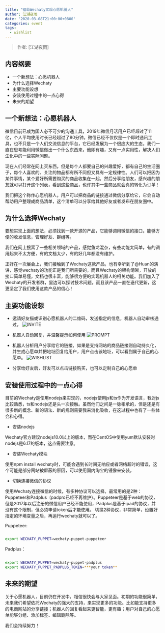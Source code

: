 ```yaml
---
title: "借助Wechaty实现心愿机器人"
author: 江湖夜雨
date: '2020-03-08T21:00:00+0800'
categories: event
tags:
  - wishlist
---
```


> 作者: [江湖夜雨]

## 内容纲要

* 一个新想法：心愿机器人
* 为什么选择Wechaty
* 主要功能设想
* 安装使用过程中的一点心得
* 未来的期望

<!--more-->

## 一个新想法：心愿机器人

微信目前已成为国人必不可少的沟通工具，2019年微信月活用户已经超过了11亿，个人平均使用时长已经超过了80分钟。微信已经不仅仅是一个即时通讯工具，也不只是一个人们交流信息的平台，它已经发展为一个很庞大的生态。我们一直在思考能利用微信做出一个什么东西来，他即有趣，又有一点实用性，解决人们生化中的一些实际问题。

现在人们经常在网上买东西，但是每个人都要自己的兴趣爱好，都有自己的生活圈子，每个人喜欢的、关注的物品都有所不同但又具有一定规律性。人们可以把因为某件事情，某个爱好所需要购买的商品收集在一起，然后分享给朋友，感兴趣的朋友就可以打开这个列表，看到这些商品，也许其中一些商品就会真的转化为订单！

我们把这个称作心愿机器人，用户可以把商品的链接通过微信分享给它，它会自动帮助用户整理成商品清单，这个清单可以分享给其他好友或者发布在朋友圈中。

## 为什么选择Wechaty

要想实现上面的想法，必须找到一款开源的产品，它能够调用微信的接口，能够方便的收发信息，管理好友、群组等。

我们在网上搜索了一些相关领域的产品，感觉鱼龙混杂，有些功能太简单，有的调用起来不太方便，有的文档太少，有的好几年都没有维护。

正好在一次展会上，我们接触到了Wechaty这款产品，也有幸听到了@Huan的演讲，感觉wechaty的功能正是我们所需要的，而且Wechaty的架构清晰，开放的接口简单易懂，文档也很丰富，能够很方便的实现机器人的相关功能。我们加入了Wechaty的开发者群，里边可以探讨技术问题，而且该产品一直在迭代更新，这更坚定了我们使用这款产品的信心！

## 主要功能设想

* 邀请好友描或识别心愿机器人的二维码，发送指定的信息，机器人自动审核通过。
![INVITE](/assets/2020/2020-03-wishlist-invite.jpg)

* 机器人自动回复，并温馨提示如何使用
![PROMPT](/assets/2020/2020-03-wishlist-prompt.jpg)

* 机器人分析用户分享给它的链接，如果是支持网站的商品链接则自动持久化，并生成心愿单并把地址回复给用户，用户点击该地址，可以看到属于自己的心愿单。
![WISHLIST](/assets/2020/2020-03-wishlist-list.jpg)

* 分享给好友后，好友可以点击链接购买，也可以定制自己的心愿单

## 安装使用过程中的一点心得

目前的Wechaty是使用nodejs来实现的，nodejs使用js和ts作为开发语言，我对js比较熟悉，ts和nodejs还是头一次接触。虽然他们之间是一脉相承的，但是还是有很多新的概念、新的语法、新的规则需要我来消化吸收，在这过程中也有了一些体会和心得。

* 安装nodejs

Wechaty官方建议nodejs10.0以上的版本，而在CentOS中使用yum默认安装时nodejs是6.17的版本，这点需要注意。

* 安装Wechaty模块

使用npm install wechaty时，可能会遇到长时间无响应或者网络超时的错误，这个可能是部分网站被屏蔽的原因，可以使用国内淘宝的镜像来安装。

* 切换连接微信的协议

使用Wechaty连接微信的时候，有多种协议可以选择，最常用的是2种：Puppeteer和Padplus（padpro已经不再维护）。Puppeteer是基于web的协议，但是2017年以后注册的微信用户已经不能使用，Padplus是基于ipad的协议，并没有这个限制，但必须申请token后才能使用。
切换2种协议，非常简单，设置好指定的环境变量之后，再运行wechaty就可以了。

Puppeteer:

```bash

export WECHATY_PUPPET=wechaty-puppet-puppeteer
```

Padplus：

```bash

export WECHATY_PUPPET=wechaty-puppet-padplus
export WECHATY_PUPPET_PADPLUS_TOKEN=***your token**
```

## 未来的期望

关于心愿机器人，目前仍在开发中，相信很快会与大家见面。初期的功能很简单，未来我们希望依托Wechaty的强大的支持，来实现更多的功能。比如能支持更多的电商网站的分享链接；机器人的回复看起来更智能，更有趣；用户对自己的心愿单能够分组、添加标签、编辑删除等。

我们会持续努力！
